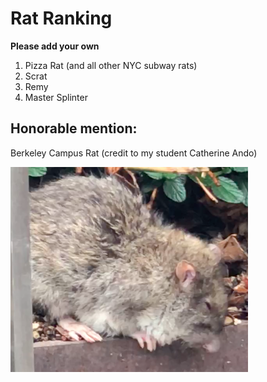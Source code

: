 # Rat Ranking

**Please add your own**

1. Pizza Rat (and all other NYC subway rats)
2. Scrat
3. Remy 
4. Master Splinter

## Honorable mention:
Berkeley Campus Rat (credit to my student Catherine Ando)

![Berkeley campus rat](campus_rat.png)
